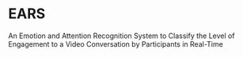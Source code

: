 # EARS
An Emotion and Attention Recognition System to Classify the Level of Engagement to a Video Conversation by Participants in Real-Time 
